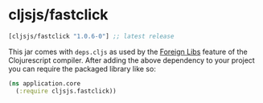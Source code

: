 # cljsjs/fastclick

[](dependency)
```clojure
[cljsjs/fastclick "1.0.6-0"] ;; latest release
```
[](/dependency)

This jar comes with `deps.cljs` as used by the [Foreign Libs][flibs] feature
of the Clojurescript compiler. After adding the above dependency to your project
you can require the packaged library like so:

```clojure
(ns application.core
  (:require cljsjs.fastclick))
```

[flibs]: https://github.com/clojure/clojurescript/wiki/Packaging-Foreign-Dependencies
